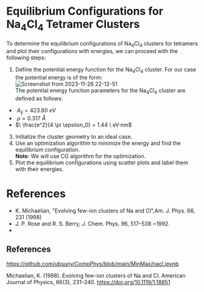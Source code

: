# Equilibrium Configurations for Na<sub>4</sub>Cl<sub>4</sub> Tetramer Clusters

To determine the equilibrium configurations of Na<sub>4</sub>Cl<sub>4</sub> clusters for tetramers and plot their configurations with energies, we can proceed with the following steps:

1. Define the potential energy function for the Na<sub>4</sub>Cl<sub>4</sub> cluster.
   For our case the potential energy is of the form:
![Screenshot from 2023-11-26 22-12-51](https://github.com/tirthbha/23-Homework7G1/assets/143649367/afc6ae15-76d1-41ef-80e6-0ca3a6e33c25)  
The potential energy function parameters for the Na<sub>4</sub>Cl<sub>4</sub> cluster are defined as follows:
- $\ A_{ij} = 423.80 \ eV$
- $\ \rho = 0.317 \ Å$
- $\ \frac{e^2}{4 \pi \epsilon_0} = 1.44 \ eV·nm$


3. Initialize the cluster geometry to an ideal case.
4. Use an optimization algorithm to minimize the energy and find the equilibrium configuration.  
   **Note**: We will use CG algorithm for the optimization.
6. Plot the equilibrium configurations using scatter plots and label them with their energies.

# References
   -  K. Michaelian, "Evolving few-ion clusters of Na and Cl",Am. J. Phys. 66, 231 (1998)
   -  J. P. Rose and R. S. Berry, J. Chem. Phys. 96, 517–538 ~1992.
   -


## References

https://github.com/ubsuny/CompPhys/blob/main/MinMax/nacl.ipynb


  Michaelian, K. (1998). Evolving few-ion clusters of Na and Cl. American Journal of Physics, 66(3), 231–240. https://doi.org/10.1119/1.18851


